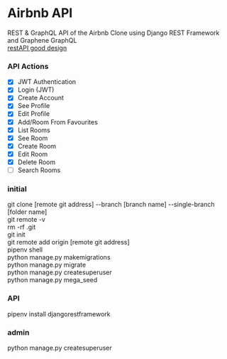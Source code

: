 # Airbnb API

REST & GraphQL API of the Airbnb Clone using Django REST Framework and Graphene GraphQL   
[restAPI good design](https://www.swipe.to/4287nc?p=Z4h7dGZHX)

### API Actions

- [x] JWT Authentication
- [x] Login (JWT)
- [x] Create Account
- [x] See Profile
- [x] Edit Profile
- [x] Add/Room From Favourites
- [X] List Rooms
- [X] See Room
- [x] Create Room
- [X] Edit Room
- [x] Delete Room
- [ ] Search Rooms

### initial

git clone [remote git address] --branch [branch name] --single-branch [folder name]  
git remote -v  
rm -rf .git  
git init  
git remote add origin [remote git address]  
pipenv shell  
python manage.py makemigrations  
python manage.py migrate  
python manage.py createsuperuser  
python manage.py mega_seed  

### API
pipenv install djangorestframework

### admin
python manage.py createsuperuser

